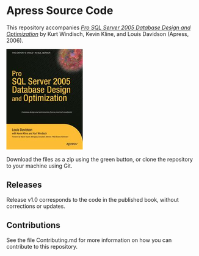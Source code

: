 # Apress Source Code

This repository accompanies [*Pro SQL Server 2005 Database Design and Optimization*](http://www.apress.com/9781590595299) by Kurt Windisch, Kevin Kline, and Louis Davidson (Apress, 2006).

![Cover image](9781590595299.jpg)

Download the files as a zip using the green button, or clone the repository to your machine using Git.

## Releases

Release v1.0 corresponds to the code in the published book, without corrections or updates.

## Contributions

See the file Contributing.md for more information on how you can contribute to this repository.
